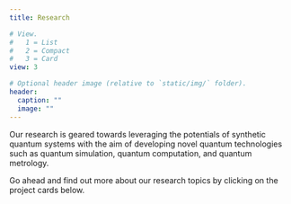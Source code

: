 ```yaml
---
title: Research

# View.
#   1 = List
#   2 = Compact
#   3 = Card
view: 3

# Optional header image (relative to `static/img/` folder).
header:
  caption: ""
  image: ""
---
```

Our research is geared towards leveraging the potentials of synthetic quantum systems with the aim of developing novel quantum technologies such as quantum simulation, quantum computation, and quantum metrology.

Go ahead and find out more about our research topics by clicking on the project cards below.
